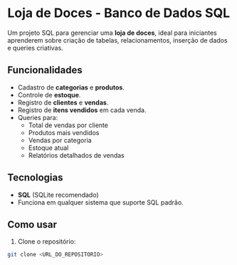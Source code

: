 # Loja de Doces - Banco de Dados SQL

Um projeto SQL para gerenciar uma **loja de doces**, ideal para iniciantes aprenderem sobre criação de tabelas, relacionamentos, inserção de dados e queries criativas.

## Funcionalidades

- Cadastro de **categorias** e **produtos**.
- Controle de **estoque**.
- Registro de **clientes** e **vendas**.
- Registro de **itens vendidos** em cada venda.
- Queries para:
  - Total de vendas por cliente
  - Produtos mais vendidos
  - Vendas por categoria
  - Estoque atual
  - Relatórios detalhados de vendas

## Tecnologias

- **SQL** (SQLite recomendado)
- Funciona em qualquer sistema que suporte SQL padrão.

## Como usar

1. Clone o repositório:

```bash
git clone <URL_DO_REPOSITORIO>
